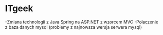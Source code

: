 # ITgeek

-Zmiana technologii z Java Spring na ASP.NET z wzorcem MVC
-Polaczenie z baza danych mysql (problemy z najnowsza wersja serwera mysql)
